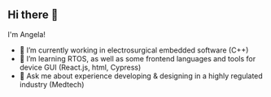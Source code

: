 ## Hi there 👋

I'm Angela!

- 🔭 I’m currently working in electrosurgical embedded software (C++)
- 🌱 I’m learning RTOS, as well as some frontend languages and tools for device GUI (React.js, html, Cypress)
- 💬 Ask me about experience developing & designing in a highly regulated industry (Medtech)

<!--
**angelahh417/angelahh417** is a ✨ _special_ ✨ repository because its `README.md` (this file) appears on your GitHub profile.
- 📫 How to reach me: 
- 😄 Pronouns: ...
- ⚡ Fun fact: ...
-->

